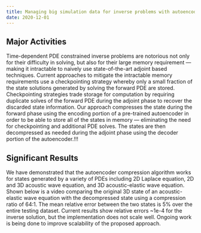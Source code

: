 ```yaml
---
title: Managing big simulation data for inverse problems with autoencoders
date: 2020-12-01
---
```




<!--more-->

## Major Activities

Time-dependent PDE constrained inverse problems are notorious not only for their difficulty in solving, but also for their large memory requirement — making it intractable to naively use state-of-the-art adjoint based techniques. Current approaches to mitigate the intractable memory requirements use a checkpointing strategy whereby only a small fraction of the state solutions generated by solving the forward PDE are stored. Checkpointing strategies trade storage for computation by requiring duplicate solves of the forward PDE during the adjoint phase to recover the discarded state information. Our approach compresses the state during the forward phase using the encoding portion of a pre-trained autoencoder in order to be able to store all of the states in memory — eliminating the need for checkpointing and additional PDE solves. The states are then decompressed as needed during the adjoint phase using the decoder portion of the autoencoder.!!!

## Significant Results

We have demonstrated that the autoencoder compression algorithm works for states generated by a variety of PDEs including 2D Laplace equation, 2D and 3D acoustic wave equation, and 3D acoustic-elastic wave equation. Shown below is a video comparing the original 3D state of an acoustic-elastic wave equation with the decompressed state using a compression ratio of 64:1. The mean relative error between the two states is 5% over the entire testing dataset. Current results show relative errors ~1e-4 for the inverse solution, but the implementation does not scale well. Ongoing work is being done to improve scalability of the proposed approach.

